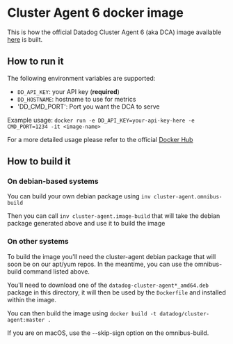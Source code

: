 # Cluster Agent 6 docker image

This is how the official Datadog Cluster Agent 6 (aka DCA) image available [here](https://hub.docker.com/r/datadog/cluster-agent/) is built.

## How to run it

The following environment variables are supported:

- `DD_API_KEY`: your API key (**required**)
- `DD_HOSTNAME`: hostname to use for metrics
- 'DD_CMD_PORT': Port you want the DCA to serve

Example usage: `docker run -e DD_API_KEY=your-api-key-here -e CMD_PORT=1234 -it <image-name>`

For a more detailed usage please refer to the official [Docker Hub](https://hub.docker.com/r/datadog/cluster-agent/)

## How to build it

### On debian-based systems

You can build your own debian package using `inv cluster-agent.omnibus-build`

Then you can call `inv cluster-agent.image-build` that will take the debian package generated above and use it to build the image

### On other systems

To build the image you'll need the cluster-agent debian package that will soon be on our apt/yum repos. In the meantime, you can use the omnibus-build command listed above.

You'll need to download one of the `datadog-cluster-agent*_amd64.deb` package in this directory, it will then be used by the `Dockerfile` and installed within the image.

You can then build the image using `docker build -t datadog/cluster-agent:master .`

If you are on macOS, use the --skip-sign option on the omnibus-build.
